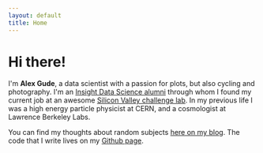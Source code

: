 ```yaml
---
layout: default
title: Home
---
```


# Hi there!

I'm **Alex Gude**, a data scientist with a passion for plots, but also cycling
and photography. I'm an [Insight Data Science
alumni](http://insightdatascience.com) through whom I found my current job at
an awesome [Silicon Valley challenge lab](http://lab41.org). In my previous
life I was a high energy particle physicist at CERN, and a cosmologist at
Lawrence Berkeley Labs.

You can find my thoughts about random subjects [here on my blog](/blog). The
code that I write lives on my [Github page](https://github.com/agude).
